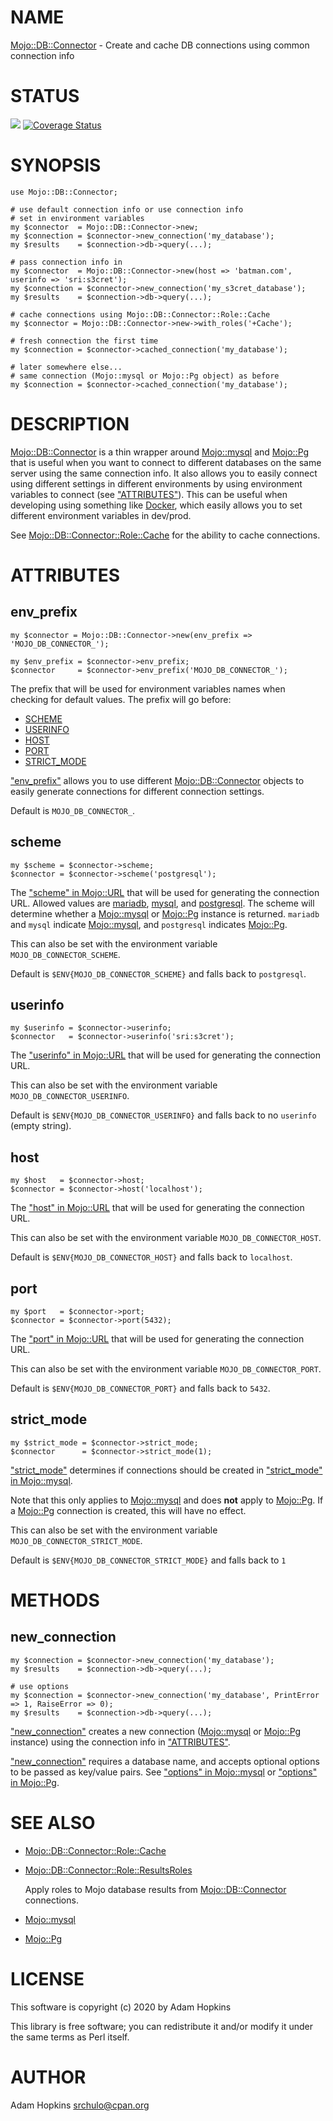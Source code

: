# NAME

[Mojo::DB::Connector](https://metacpan.org/pod/Mojo::DB::Connector) - Create and cache DB connections using common connection info

# STATUS

<div>
    <a href="https://travis-ci.org/srchulo/Mojo-DB-Connector"><img src="https://travis-ci.org/srchulo/Mojo-DB-Connector.svg?branch=master"></a> <a href='https://coveralls.io/github/srchulo/Mojo-DB-Connector?branch=master'><img src='https://coveralls.io/repos/github/srchulo/Mojo-DB-Connector/badge.svg?branch=master' alt='Coverage Status' /></a>
</div>

# SYNOPSIS

    use Mojo::DB::Connector;

    # use default connection info or use connection info
    # set in environment variables
    my $connector  = Mojo::DB::Connector->new;
    my $connection = $connector->new_connection('my_database');
    my $results    = $connection->db->query(...);

    # pass connection info in
    my $connector  = Mojo::DB::Connector->new(host => 'batman.com', userinfo => 'sri:s3cret');
    my $connection = $connector->new_connection('my_s3cret_database');
    my $results    = $connection->db->query(...);

    # cache connections using Mojo::DB::Connector::Role::Cache
    my $connector = Mojo::DB::Connector->new->with_roles('+Cache');

    # fresh connection the first time
    my $connection = $connector->cached_connection('my_database');

    # later somewhere else...
    # same connection (Mojo::mysql or Mojo::Pg object) as before
    my $connection = $connector->cached_connection('my_database');

# DESCRIPTION

[Mojo::DB::Connector](https://metacpan.org/pod/Mojo::DB::Connector) is a thin wrapper around [Mojo::mysql](https://metacpan.org/pod/Mojo::mysql) and [Mojo::Pg](https://metacpan.org/pod/Mojo::Pg) that is
useful when you want to connect to different databases on the same server using the same
connection info. It also allows you to easily connect using different settings in
different environments by using environment variables to connect (see ["ATTRIBUTES"](#attributes)).
This can be useful when developing using something like [Docker](https://www.docker.com/),
which easily allows you to set different environment variables in dev/prod.

See [Mojo::DB::Connector::Role::Cache](https://metacpan.org/pod/Mojo::DB::Connector::Role::Cache) for the ability to cache connections.

# ATTRIBUTES

## env\_prefix

    my $connector = Mojo::DB::Connector->new(env_prefix => 'MOJO_DB_CONNECTOR_');

    my $env_prefix = $connector->env_prefix;
    $connector     = $connector->env_prefix('MOJO_DB_CONNECTOR_');

The prefix that will be used for environment variables names when checking for default values.
The prefix will go before:

- [SCHEME](#scheme)
- [USERINFO](#userinfo)
- [HOST](#host)
- [PORT](#port)
- [STRICT\_MODE](#strict_mode)

["env\_prefix"](#env_prefix) allows you to use different [Mojo::DB::Connector](https://metacpan.org/pod/Mojo::DB::Connector) objects to easily generate connections
for different connection settings.

Default is `MOJO_DB_CONNECTOR_`.

## scheme

    my $scheme = $connector->scheme;
    $connector = $connector->scheme('postgresql');

The ["scheme" in Mojo::URL](https://metacpan.org/pod/Mojo::URL#scheme) that will be used for generating the connection URL.
Allowed values are [mariadb](https://metacpan.org/pod/DBD::MariaDB), [mysql](https://metacpan.org/pod/DBD::mysql), and [postgresql](https://metacpan.org/pod/DBD::Pg). The scheme
will determine whether a [Mojo::mysql](https://metacpan.org/pod/Mojo::mysql) or [Mojo::Pg](https://metacpan.org/pod/Mojo::Pg) instance is returned. `mariadb` and `mysql`
indicate [Mojo::mysql](https://metacpan.org/pod/Mojo::mysql), and `postgresql` indicates [Mojo::Pg](https://metacpan.org/pod/Mojo::Pg).

This can also be set with the environment variable `MOJO_DB_CONNECTOR_SCHEME`.

Default is `$ENV{MOJO_DB_CONNECTOR_SCHEME}` and falls back to `postgresql`.

## userinfo

    my $userinfo = $connector->userinfo;
    $connector   = $connector->userinfo('sri:s3cret');

The ["userinfo" in Mojo::URL](https://metacpan.org/pod/Mojo::URL#userinfo) that will be used for generating the connection URL.

This can also be set with the environment variable `MOJO_DB_CONNECTOR_USERINFO`.

Default is `$ENV{MOJO_DB_CONNECTOR_USERINFO}` and falls back to no `userinfo` (empty string).

## host

    my $host   = $connector->host;
    $connector = $connector->host('localhost');

The ["host" in Mojo::URL](https://metacpan.org/pod/Mojo::URL#host) that will be used for generating the connection URL.

This can also be set with the environment variable `MOJO_DB_CONNECTOR_HOST`.

Default is `$ENV{MOJO_DB_CONNECTOR_HOST}` and falls back to `localhost`.

## port

    my $port   = $connector->port;
    $connector = $connector->port(5432);

The ["port" in Mojo::URL](https://metacpan.org/pod/Mojo::URL#port) that will be used for generating the connection URL.

This can also be set with the environment variable `MOJO_DB_CONNECTOR_PORT`.

Default is `$ENV{MOJO_DB_CONNECTOR_PORT}` and falls back to `5432`.

## strict\_mode

    my $strict_mode = $connector->strict_mode;
    $connector      = $connector->strict_mode(1);

["strict\_mode"](#strict_mode) determines if connections should be created in ["strict\_mode" in Mojo::mysql](https://metacpan.org/pod/Mojo::mysql#strict_mode).

Note that this only applies to [Mojo::mysql](https://metacpan.org/pod/Mojo::mysql) and does **not** apply to [Mojo::Pg](https://metacpan.org/pod/Mojo::Pg).
If a [Mojo::Pg](https://metacpan.org/pod/Mojo::Pg) connection is created, this will have no effect.

This can also be set with the environment variable `MOJO_DB_CONNECTOR_STRICT_MODE`.

Default is `$ENV{MOJO_DB_CONNECTOR_STRICT_MODE}` and falls back to `1`

# METHODS

## new\_connection

    my $connection = $connector->new_connection('my_database');
    my $results    = $connection->db->query(...);

    # use options
    my $connection = $connector->new_connection('my_database', PrintError => 1, RaiseError => 0);
    my $results    = $connection->db->query(...);

["new\_connection"](#new_connection) creates a new connection ([Mojo::mysql](https://metacpan.org/pod/Mojo::mysql) or [Mojo::Pg](https://metacpan.org/pod/Mojo::Pg) instance) using
the connection info in ["ATTRIBUTES"](#attributes).

["new\_connection"](#new_connection) requires a database name, and accepts optional options to be passed as
key/value pairs. See ["options" in Mojo::mysql](https://metacpan.org/pod/Mojo::mysql#options) or ["options" in Mojo::Pg](https://metacpan.org/pod/Mojo::Pg#options).

# SEE ALSO

- [Mojo::DB::Connector::Role::Cache](https://metacpan.org/pod/Mojo::DB::Connector::Role::Cache)
- [Mojo::DB::Connector::Role::ResultsRoles](https://metacpan.org/pod/Mojo::DB::Connector::Role::ResultsRoles)

    Apply roles to Mojo database results from [Mojo::DB::Connector](https://metacpan.org/pod/Mojo::DB::Connector) connections.

- [Mojo::mysql](https://metacpan.org/pod/Mojo::mysql)
- [Mojo::Pg](https://metacpan.org/pod/Mojo::Pg)

# LICENSE

This software is copyright (c) 2020 by Adam Hopkins

This library is free software; you can redistribute it and/or modify it under the same terms as Perl itself.

# AUTHOR

Adam Hopkins <srchulo@cpan.org>

